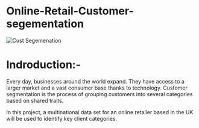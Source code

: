 # Online-Retail-Customer-segementation
![Cust Segemenation](https://user-images.githubusercontent.com/109813094/213918222-2d827f77-be61-4842-ae72-bfa2022687fc.png)
# Indroduction:-

Every day, businesses around the world expand. They have access to a larger market and a vast consumer base thanks to technology. Customer segmentation is the process of grouping customers into several categories based on shared traits.

In this project, a multinational data set for an online retailer based in the UK will be used to identify key client categories.


